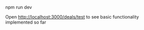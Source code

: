 
npm run dev

Open [http://localhost:3000/deals/test](http://localhost:3000/deals/test) to see basic functionality implemented so far


